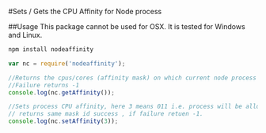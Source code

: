 #Sets / Gets the CPU Affinity for Node process

##Usage
This package cannot be used for OSX. It is tested for Windows and Linux.

```bash
npm install nodeaffinity
```

```javascript
var nc = require('nodeaffinity');

//Returns the cpus/cores (affinity mask) on which current node process is allowed to run
//Failure returns -1
console.log(nc.getAffinity());

//Sets process CPU affinity, here 3 means 011 i.e. process will be allowed to run on cpu0 and cpu1
// returns same mask id success , if failure retuen -1.
console.log(nc.setAffinity(3));
```
